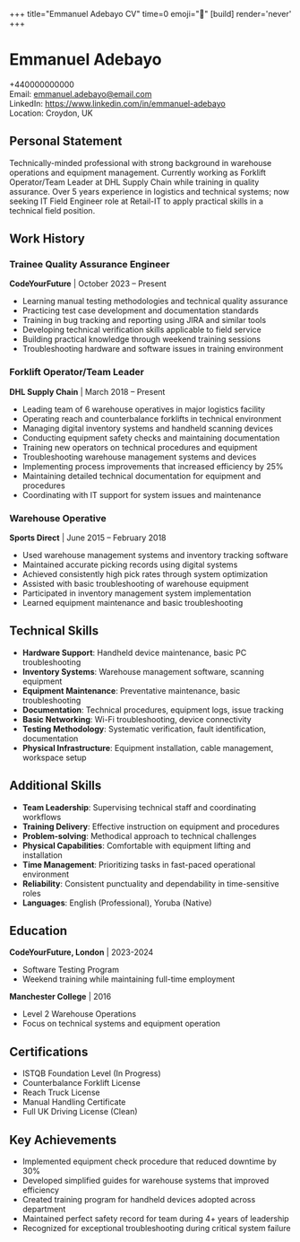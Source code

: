 +++
title="Emmanuel Adebayo CV" 
time=0 
emoji="📄" 
[build]
render='never'
+++

# Emmanuel Adebayo

+440000000000  
Email: emmanuel.adebayo@email.com  
LinkedIn: https://www.linkedin.com/in/emmanuel-adebayo  
Location: Croydon, UK

## Personal Statement

Technically-minded professional with strong background in warehouse operations and equipment management. Currently working as Forklift Operator/Team Leader at DHL Supply Chain while training in quality assurance. Over 5 years experience in logistics and technical systems; now seeking IT Field Engineer role at Retail-IT to apply practical skills in a technical field position.

## Work History

### Trainee Quality Assurance Engineer

**CodeYourFuture** | October 2023 – Present

- Learning manual testing methodologies and technical quality assurance
- Practicing test case development and documentation standards
- Training in bug tracking and reporting using JIRA and similar tools
- Developing technical verification skills applicable to field service
- Building practical knowledge through weekend training sessions
- Troubleshooting hardware and software issues in training environment

### Forklift Operator/Team Leader

**DHL Supply Chain** | March 2018 – Present

- Leading team of 6 warehouse operatives in major logistics facility
- Operating reach and counterbalance forklifts in technical environment
- Managing digital inventory systems and handheld scanning devices
- Conducting equipment safety checks and maintaining documentation
- Training new operators on technical procedures and equipment
- Troubleshooting warehouse management systems and devices
- Implementing process improvements that increased efficiency by 25%
- Maintaining detailed technical documentation for equipment and procedures
- Coordinating with IT support for system issues and maintenance

### Warehouse Operative

**Sports Direct** | June 2015 – February 2018

- Used warehouse management systems and inventory tracking software
- Maintained accurate picking records using digital systems
- Achieved consistently high pick rates through system optimization
- Assisted with basic troubleshooting of warehouse equipment
- Participated in inventory management system implementation
- Learned equipment maintenance and basic troubleshooting

## Technical Skills

- **Hardware Support**: Handheld device maintenance, basic PC troubleshooting
- **Inventory Systems**: Warehouse management software, scanning equipment
- **Equipment Maintenance**: Preventative maintenance, basic troubleshooting
- **Documentation**: Technical procedures, equipment logs, issue tracking
- **Basic Networking**: Wi-Fi troubleshooting, device connectivity
- **Testing Methodology**: Systematic verification, fault identification, documentation
- **Physical Infrastructure**: Equipment installation, cable management, workspace setup

## Additional Skills

- **Team Leadership**: Supervising technical staff and coordinating workflows
- **Training Delivery**: Effective instruction on equipment and procedures
- **Problem-solving**: Methodical approach to technical challenges
- **Physical Capabilities**: Comfortable with equipment lifting and installation
- **Time Management**: Prioritizing tasks in fast-paced operational environment
- **Reliability**: Consistent punctuality and dependability in time-sensitive roles
- **Languages**: English (Professional), Yoruba (Native)

## Education

**CodeYourFuture, London** | 2023-2024

- Software Testing Program
- Weekend training while maintaining full-time employment

**Manchester College** | 2016

- Level 2 Warehouse Operations
- Focus on technical systems and equipment operation

## Certifications

- ISTQB Foundation Level (In Progress)
- Counterbalance Forklift License
- Reach Truck License
- Manual Handling Certificate
- Full UK Driving License (Clean)

## Key Achievements

- Implemented equipment check procedure that reduced downtime by 30%
- Developed simplified guides for warehouse systems that improved efficiency
- Created training program for handheld devices adopted across department
- Maintained perfect safety record for team during 4+ years of leadership
- Recognized for exceptional troubleshooting during critical system failure

